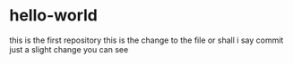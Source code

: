 # hello-world
this is the first repository
 this is the change to the file or shall i say commit
just a slight change you can see

